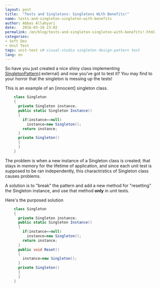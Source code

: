 ```yaml
---
layout: post
title:  "Tests and Singletons: Singletons With Benefits!"
name: tests-and-singleton-singleton-with-benefits
author: Abbas Allahyari
date:   2016-03-18 23:02
permalink: /en/blog/tests-and-singleton-singleton-with-benefits!.html
categories:
- Soft Dev
- Unit Test
tags: unit-test c# visual-studio singleton design-pattern test
lang: en
---
```


So have you just created a nice shiny class implementing [SingletonPattern]{:external} and now you've got to test it? You may find to your horror that the singleton is messing up the tests! 

This is an example of an [innocent] singleton class.

```csharp
    class Singleton
    {
      private Singleton instance;
      public static Singleton Instance()
      {
        if(instance==null)
          instance=new Singleton();
        return instance;
      }
      private Singleton()
      {
      }
    }
```

The problem is when a new instance of a Singleton class is created; that stays in memory for the lifetime of application, and since each unit test is supposed to be ran independently, this charactristics of Singleton class causes problems.

A solution is to "break" the pattern and add a new method for "resetting" the Singleton instance, and use that method **only** in unit tests.

Here's the purposed solution

```csharp
    class Singleton
    {
      private Singleton instance;
      public static Singleton Instance()
      {
        if(instance==null)
          instance=new Singleton();
        return instance;
      }
      public void Reset()
      {
        instance=new Singleton();
      }
      private Singleton()
      {
      }
    }
```

[SingletonPattern]: https://en.wikipedia.org/wiki/Singleton_pattern "Singleton Pattern"
